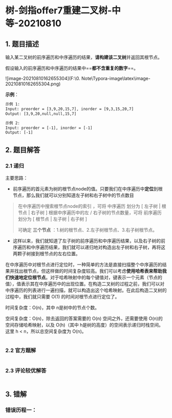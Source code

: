 # 树-剑指offer7重建二叉树-中等-20210810

## 1. 题目描述
输入某二叉树的前序遍历和中序遍历的结果，**请构建该二叉树**并返回其根节点。

假设输入的前序遍历和中序遍历的结果中==**都不含重复的数字**==。

![image-20210810162655304](F:\0. Note\Typora-image\latex\image-20210810162655304.png)

**示例**：

```tex
示例 1:
Input: preorder = [3,9,20,15,7], inorder = [9,3,15,20,7]
Output: [3,9,20,null,null,15,7]

示例 2:
Input: preorder = [-1], inorder = [-1]
Output: [-1]
```



## 2. 题目解答

### 2.1  递归

主要思路：

- 前序遍历的首元素为树的根节点node的值。只要我们在中序遍历中**定位**到根节点，那么我们就可以分别知道左子树和右子树中的节点数目

> 在中序遍历中搜索根节点node的索引 ，可将 中序遍历 划分为 [ 左子树 | 根节点 | 右子树 ]
> 根据中序遍历中的左 / 右子树的节点数量，可将 前序遍历 划分为 [ 根节点 | 左子树 | 右子树 ]
>
> 可确定 **三个节点** ：1.树的根节点、2.左子树根节点、3.右子树根节点。

- 这样以来，我们就知道了左子树的前序遍历和中序遍历结果，以及右子树的前序遍历和中序遍历结果，我们就可以递归地对构造出左子树和右子树，再将这两颗子树接到根节点的左右位置。

在中序遍历中对根节点进行定位时，一种简单的方法是直接扫描整个中序遍历的结果并找出根节点，但这样做的时间复杂度较高。我们可以考虑**使用哈希表来帮助我们快速地定位根节点**。对于哈希映射中的每个键值对，键表示一个元素（节点的值），值表示其在中序遍历中的出现位置。在构造二叉树的过程之前，我们可以对中序遍历的列表进行一遍扫描，就可以构造出这个哈希映射。在此后构造二叉树的过程中，我们就只需要 O(1) 的时间对根节点进行定位了。

时间复杂度：O(n)，其中 n是树中的节点个数。

空间复杂度：O(n)，除去返回的答案需要的 O(n) 空间之外，还需要使用 O(n)的空间存储哈希映射，以及 O(h)（其中 h是树的高度）的空间表示递归时栈空间。这里 h < n，所以总空间复杂度为 O(n)。

```python

```

### 2.2 官方题解

```python

```

### 2.3 评论较优解答

```python

```



## 3. 错解
### 错误历程一：

```python

```


